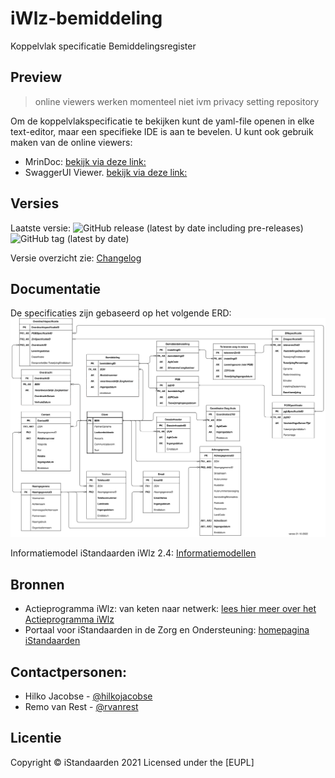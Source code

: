 # iWlz-bemiddeling
Koppelvlak specificatie Bemiddelingsregister
## Preview

> online viewers werken momenteel niet ivm privacy setting repository

Om de koppelvlakspecificatie te bekijken kunt de yaml-file openen in elke text-editor, maar een specifieke IDE is aan te bevelen. 
U kunt ook gebruik maken van de online viewers:
* MrinDoc: [bekijk via deze link:](https://mrin9.github.io/OpenAPI-Viewer/#/load/https%3A%2F%2Fraw.githubusercontent.com%2FiStandaarden%2FiWlz-bemiddeling%2Fmaster%2Fapi-specificatie%2Fbemiddelingregister.yaml "https://mrin9.github.io/OpenAPI-Viewer/#/load/https%3A%2F%2Fraw.githubusercontent.com%2FiStandaarden%2FiWlz-bemiddeling%2Fmaster%2Fapi-specificatie%2Fbemiddelingregister.yaml")
* SwaggerUI Viewer. [bekijk via deze link:](https://editor.swagger.io/?url=https://raw.githubusercontent.com/iStandaarden/iWlz-bemiddeling/master/api-specificatie/bemiddelingregister.yaml "https://editor.swagger.io/?url=https://raw.githubusercontent.com/iStandaarden/iWlz-bemiddeling/master/api-specificatie/bemiddelingregister.yaml")

## Versies
Laatste versie: ![GitHub release (latest by date including pre-releases)](https://img.shields.io/github/v/release/iStandaarden/iWlz-bemiddeling?include_prereleases&style=flat-square)
![GitHub tag (latest by date)](https://img.shields.io/github/v/tag/iStandaarden/iWlz-bemiddeling?style=flat-square)

Versie overzicht zie: [Changelog](CHANGELOG.md)

## Documentatie
De specificaties zijn gebaseerd op het volgende ERD:
![ERD](ERD-bemiddeling-inclSleutels.svg "ERD bemiddeling")

Informatiemodel iStandaarden iWlz 2.4: [Informatiemodellen](https://informatiemodellen.istandaarden.nl/)

## Bronnen
* Actieprogramma iWlz: van keten naar netwerk: [lees hier meer over het Actieprogramma iWlz](https://www.istandaarden.nl/actieprogramma-iwlz "Actieprogramma iWlz")
* Portaal voor iStandaarden in de Zorg en Ondersteuning: [homepagina iStandaarden](https://www.istandaarden.nl)

## Contactpersonen:
* Hilko Jacobse - [@hilkojacobse](https://github.com/HilkoJacobse)
* Remo van Rest - [@rvanrest](https://github.com/rvanrest)

## Licentie
Copyright &copy; iStandaarden 2021
Licensed under the [EUPL]
